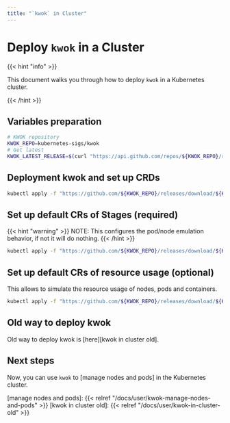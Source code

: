 ```yaml
---
title: "`kwok` in Cluster"
---
```


# Deploy `kwok` in a Cluster

{{< hint "info" >}}

This document walks you through how to deploy `kwok` in a Kubernetes cluster.

{{< /hint >}}

## Variables preparation

``` bash
# KWOK repository
KWOK_REPO=kubernetes-sigs/kwok
# Get latest
KWOK_LATEST_RELEASE=$(curl "https://api.github.com/repos/${KWOK_REPO}/releases/latest" | jq -r '.tag_name')
```

## Deployment kwok and set up CRDs

``` bash
kubectl apply -f "https://github.com/${KWOK_REPO}/releases/download/${KWOK_LATEST_RELEASE}/kwok.yaml"
```

## Set up default CRs of Stages (required)

{{< hint "warning" >}}
NOTE: This configures the pod/node emulation behavior, if not it will do nothing.
{{< /hint >}}

``` bash 
kubectl apply -f "https://github.com/${KWOK_REPO}/releases/download/${KWOK_LATEST_RELEASE}/stage-fast.yaml"
```

## Set up default CRs of resource usage (optional)

This allows to simulate the resource usage of nodes, pods and containers.

``` bash 
kubectl apply -f "https://github.com/${KWOK_REPO}/releases/download/${KWOK_LATEST_RELEASE}/metrics-usage.yaml"
```

## Old way to deploy kwok

Old way to deploy kwok is [here][kwok in cluster old].

## Next steps

Now, you can use `kwok` to [manage nodes and pods] in the Kubernetes cluster.

[manage nodes and pods]: {{< relref "/docs/user/kwok-manage-nodes-and-pods" >}}
[kwok in cluster old]: {{< relref "/docs/user/kwok-in-cluster-old" >}}
